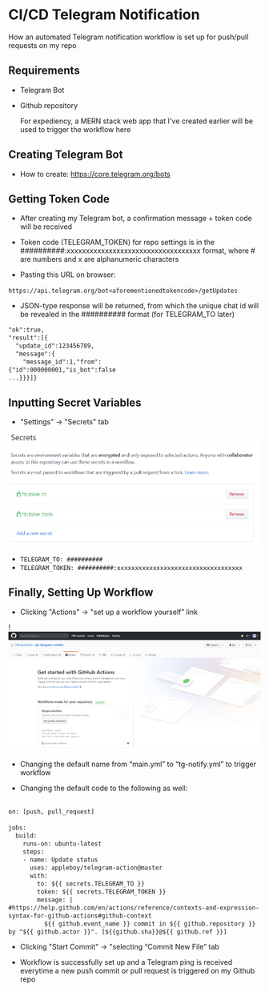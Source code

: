 # CI/CD Telegram Notification
How an automated Telegram notification workflow is set up for push/pull requests on my repo

## Requirements
- Telegram Bot 

- Github repository 

  For expediency, a MERN stack web app that I've created earlier will be used to trigger the workflow here

## Creating Telegram Bot ##

- How to create: https://core.telegram.org/bots

## Getting Token Code ##

- After creating my Telegram bot, a confirmation message + token code will be received

- Token code (TELEGRAM_TOKEN) for repo settings is in the ##########:xxxxxxxxxxxxxxxxxxxxxxxxxxxxxxxxxxx format, where # are numbers and x are alphanumeric characters

- Pasting this URL on browser:

```https://api.telegram.org/bot<aforementionedtokencode>/getUpdates```

- JSON-type response will be returned, from which the unique chat id will be revealed in the ########## format (for TELEGRAM_TO later)

```{
"ok":true,
"result":[{
  "update_id":123456789,
  "message":{
    "message_id":1,"from":
{"id":000000001,"is_bot":false
...}}}]}
```

## Inputting Secret Variables ##

- "Settings" -> "Secrets" tab 

![image2](https://github.com/Bensonlmx/ci-cd-telegram-notification/blob/master/image2.png)

- ```TELEGRAM_TO: ##########```
- ```TELEGRAM_TOKEN: ##########:xxxxxxxxxxxxxxxxxxxxxxxxxxxxxxxxxxx```

## Finally, Setting Up Workflow ##

- Clicking "Actions" -> "set up a workflow yourself” link

!![image2](https://github.com/Bensonlmx/ci-cd-telegram-notification/blob/master/image1.png)

- Changing the default name from “main.yml” to “tg-notify.yml” to trigger workflow

- Changing the default code to the following as well:

```name: tg-notify

on: [push, pull_request]
  
jobs:
  build:
    runs-on: ubuntu-latest
    steps:
    - name: Update status
      uses: appleboy/telegram-action@master
      with:
        to: ${{ secrets.TELEGRAM_TO }}
        token: ${{ secrets.TELEGRAM_TOKEN }}
        message: |  #https://help.github.com/en/actions/reference/contexts-and-expression-syntax-for-github-actions#github-context
          ${{ github.event_name }} commit in ${{ github.repository }} by "${{ github.actor }}". [${{github.sha}}@${{ github.ref }}]
```
          
- Clicking "Start Commit" -> "selecting “Commit New File” tab

- Workflow is successfully set up and a Telegram ping is received everytime a new push commit or pull request is triggered on my Github repo
